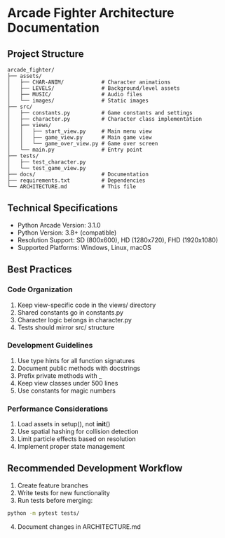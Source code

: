 # Arcade Fighter Architecture Documentation

## Project Structure
```
arcade_fighter/
├── assets/
│   ├── CHAR-ANIM/            # Character animations
│   ├── LEVELS/               # Background/level assets
│   ├── MUSIC/                # Audio files
│   └── images/               # Static images
├── src/
│   ├── constants.py          # Game constants and settings
│   ├── character.py          # Character class implementation
│   ├── views/
│   │   ├── start_view.py     # Main menu view
│   │   ├── game_view.py      # Main game view  
│   │   └── game_over_view.py # Game over screen
│   └── main.py               # Entry point
├── tests/
│   ├── test_character.py
│   └── test_game_view.py
├── docs/                     # Documentation
├── requirements.txt          # Dependencies
└── ARCHITECTURE.md           # This file
```

## Technical Specifications
- Python Arcade Version: 3.1.0
- Python Version: 3.8+ (compatible)
- Resolution Support: SD (800x600), HD (1280x720), FHD (1920x1080)
- Supported Platforms: Windows, Linux, macOS

## Best Practices

### Code Organization
1. Keep view-specific code in the views/ directory
2. Shared constants go in constants.py
3. Character logic belongs in character.py
4. Tests should mirror src/ structure

### Development Guidelines
1. Use type hints for all function signatures
2. Document public methods with docstrings
3. Prefix private methods with _
4. Keep view classes under 500 lines
5. Use constants for magic numbers

### Performance Considerations
1. Load assets in setup(), not __init__()
2. Use spatial hashing for collision detection
3. Limit particle effects based on resolution
4. Implement proper state management

## Recommended Development Workflow
1. Create feature branches
2. Write tests for new functionality
3. Run tests before merging:
```bash
python -m pytest tests/
```
4. Document changes in ARCHITECTURE.md